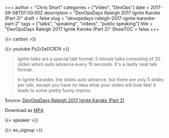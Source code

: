 +++
author = "Chris Short"
categories = ["Video", "DevOps"]
date = 2017-09-08T07:00:00Z
description = "DevOpsDays Raleigh 2017 Ignite Karoke (Part 2)"
draft = false
slug = "devopsdays-raleigh-2017-ignite-karaoke-part-2"
tags = ["talks", "speaking", "videos", "public speaking"]
title = "DevOpsDays Raleigh 2017 Ignite Karoke (Part 2)"
ShowTOC = false
+++

{{< carbon >}}

{{< youtube Pz2r2eDCR74 >}}

> Ignite talks are a special talk format: 5 minute talks consisting of 20 slides which auto advance every 15 seconds. It's a really neat talk format.
>
> In Ignite Karaoke, the slides auto advance, but there are only 5 slides per talk, except you have no idea what your slides will look like! It leads to some pretty funny improv.

Source: [DevOpsDays Raleigh 2017 Ignite Karoke (Part 2)](https://youtu.be/Pz2r2eDCR74)

Download as [MP4](https://shortcdn.com/file/chrisshort/DevOpsDays-Raleigh-2017-Ignite-Karaoke-Part-2.mp4)

{{< speaker >}}

{{< eo_signup >}}
